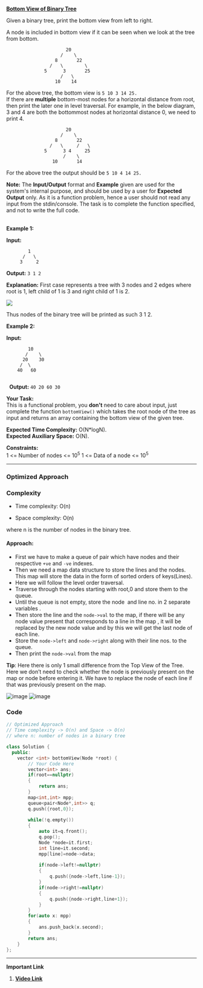 **[Bottom View of Binary Tree](https://www.geeksforgeeks.org/problems/bottom-view-of-binary-tree/1)**

Given a binary tree, print the bottom view from left to right.  

A node is included in bottom view if it can be seen when we look at the tree from bottom.

```
                      20  
                    /    \  
                  8       22  
                /   \        \  
              5      3       25  
                    /   \        
                  10    14
```

For the above tree, the bottom view is `5 10 3 14 25.`  
If there are **multiple** bottom-most nodes for a horizontal distance from root, then print the later one in level traversal. For example, in the below diagram, 3 and 4 are both the bottommost nodes at horizontal distance 0, we need to print 4.

```
                      20  
                    /    \  
                  8       22  
                /   \     /   \  
              5      3 4     25  
                     /    \        
                 10       14
```

For the above tree the output should be `5 10 4 14 25.`  
  
**Note:** The **Input/Output** format and **Example** given are used for the system's internal purpose, and should be used by a user for **Expected Output** only. As it is a function problem, hence a user should not read any input from the stdin/console. The task is to complete the function specified, and not to write the full code.  
 

**Example 1:**

**Input:**      
```
		1
	  /   \
     3     2
```

**Output:** `3 1 2`

**Explanation:**
First case represents a tree with 3 nodes and 2 edges where root is 1, left child of 1 is 3 and right child of 1 is 2.

![](https://contribute.geeksforgeeks.org/wp-content/uploads/BT-1.jpg)

Thus nodes of the binary tree will be printed as such 3 1 2.


**Example 2:**

**Input:**
```
		10
       /    \
      20    30
     /  \
    40   60
    
```
 
**Output:** `40 20 60 30`


**Your Task:**  
This is a functional problem, you **don't** need to care about input, just complete the function `bottomView()` which takes the root node of the tree as input and returns an array containing the bottom view of the given tree.

**Expected Time Complexity:** O(N*logN).  
**Expected Auxiliary Space:** O(N).

**Constraints:**  
1 <= Number of nodes <= 10<sup>5</sup> 
1 <= Data of a node <= 10<sup>5</sup> 


***

### Optimized Approach

### Complexity

- Time complexity: O(n)
    
- Space complexity: O(n)
    
where n is the number of nodes in the binary tree.


#### Approach: 

- First we have to make a queue of pair which have nodes and their respective `+ve` and `-ve` indexes.
- Then we need a map data structure to store the lines and the nodes. This map will store the data in the form of sorted orders of keys(Lines).
- Here we will follow the level order traversal.
- Traverse through the nodes starting with root,0 and store them to the queue.
- Until the queue is not empty, store the node  and line no. in 2 separate variables .
- Then store the line and the `node->val` to the map, if there will be any node value present that corresponds to a line in the map , it will be replaced by the new node value and by this we will get the last node of each line.
- Store the `node->left` and `node->right` along with their line nos. to the queue.
- Then print the `node->val` from the map

**Tip**: Here there is only 1 small difference from the Top View of the Tree. Here we don’t need to check whether the node is previously present on the map or node before entering it. We have to replace the node of each line if that was previously present on the map.

![image](../Image/Bottom_view_of_a_binary_Tree_1.jpg)
![image](../Image/Bottom_view_of_a_binary_Tree_2.jpg)

### Code

```cpp
// Optimized Approach
// Time complexity -> O(n) and Space -> O(n)
// where n: number of nodes in a binary tree

class Solution {
  public:
    vector <int> bottomView(Node *root) {
        // Your Code Here
        vector<int> ans;
        if(root==nullptr)
        {
            return ans;
        }
        map<int,int> mpp;
        queue<pair<Node*,int>> q;
        q.push({root,0});
        
        while(!q.empty())
        {
            auto it=q.front();
            q.pop();
            Node *node=it.first;
            int line=it.second;
            mpp[line]=node->data;
            
            if(node->left!=nullptr)
            {
                q.push({node->left,line-1});
            }
            if(node->right!=nullptr)
            {
                q.push({node->right,line+1});
            }
        }
        for(auto x: mpp)
        {
            ans.push_back(x.second);
        }
        return ans;
    }
};
```


****

**Important Link**
1.  **[Video Link](https://youtu.be/0FtVY6I4pB8)**